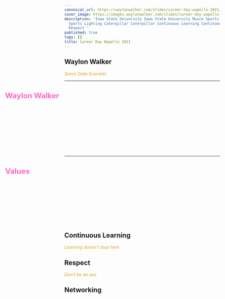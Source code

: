 ```yaml
---
canonical_url: https://waylonwalker.com/slides/career-day-wapello-2021/
cover_image: https://images.waylonwalker.com/slides/career-day-wapello-2021.png
description: 'Iowa State University Iowa State University Musco Sports Lighting Musco
  Sports Lighting Caterpillar Caterpillar Continuous Learning Continuous Learning
  Respect '
published: true
tags: []
title: Career Day Wapello 2021
---
```


## Waylon Walker

_Senor Data Scientist_


<style>
h3 {
    color: #ff66c4 !important;
    font-size: 1.5rem !important;
    margin-left: -12rem !important;
}

ul { color: #ffffff94; font-size: 32px;

}
li { list-style-type: none;
}
em { color: goldenrod;
}
</style>


---

### Waylon Walker

* Iowa State University
* Musco Sports Lighting
* Caterpillar

---

### Values

* Continuous Learning
* Respect
* Networking

## Continuous Learning

_Learning doesn't stop here_


## Respect

_Don't be an ass_

## Networking
